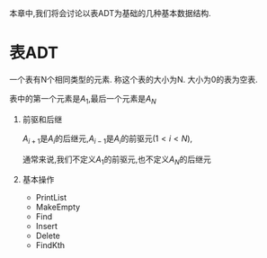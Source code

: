 本章中,我们将会讨论以表ADT为基础的几种基本数据结构.

# 表ADT

一个表有N个相同类型的元素. 称这个表的大小为N. 大小为0的表为空表.

表中的第一个元素是$A_1$,最后一个元素是$A_N$

1. 前驱和后继

    $A_{i+1}$是$A_i$的后继元,$A_{i-1}$是$A_i$的前驱元($1 < i < N$),
    
    通常来说,我们不定义$A_1$的前驱元,也不定义$A_N$的后继元

1. 基本操作
    * PrintList
    * MakeEmpty
    * Find
    * Insert
    * Delete
    * FindKth



